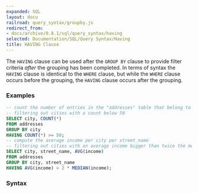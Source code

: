 ```yaml
---
expanded: SQL
layout: docu
railroad: query_syntax/groupby.js
redirect_from:
- docs/archive/0.8.1/sql/query_syntax/having
selected: Documentation/SQL/Query Syntax/Having
title: HAVING Clause
---
```


The `HAVING` clause can be used after the `GROUP BY` clause to provide filter criteria *after* the grouping has been completed. In terms of syntax the `HAVING` clause is identical to the `WHERE` clause, but while the `WHERE` clause occurs before the grouping, the `HAVING` clause occurs after the grouping.

### Examples

```sql
-- count the number of entries in the "addresses" table that belong to each different city
-- filtering out cities with a count below 50
SELECT city, COUNT(*)
FROM addresses
GROUP BY city
HAVING COUNT(*) >= 50;
-- compute the average income per city per street_name
-- filtering out cities with an average income bigger than twice the median income
SELECT city, street_name, AVG(income)
FROM addresses
GROUP BY city, street_name
HAVING AVG(income) > 2 * MEDIAN(income);
```

### Syntax
<div id="rrdiagram"></div>